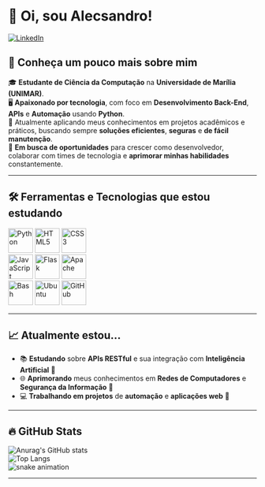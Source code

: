 # 👋 Oi, sou Alecsandro! 
<a href="https://www.linkedin.com/in/alecsandrocostasantos" target="_blank">![LinkedIn](https://img.shields.io/badge/linkedin-%230077B5.svg?style=for-the-badge&logo=linkedin&logoColor=white)</a>


## 🌟 Conheça um pouco mais sobre mim

  🎓 **Estudante de Ciência da Computação** na **Universidade de Marília (UNIMAR)**.  
  🖥️ **Apaixonado por tecnologia**, com foco em **Desenvolvimento Back-End**, **APIs** e **Automação** usando **Python**.  
  🔧 Atualmente aplicando meus conhecimentos em projetos acadêmicos e práticos, buscando sempre **soluções eficientes**, **seguras** e **de fácil manutenção**.  
  🚀 **Em busca de oportunidades** para crescer como desenvolvedor, colaborar com times de tecnologia e **aprimorar minhas habilidades** constantemente.

---

## 🛠️ Ferramentas e Tecnologias que estou estudando

<div align="start">
  <img src="https://cdn.jsdelivr.net/gh/devicons/devicon@latest/icons/python/python-original.svg" margem="5" height="50" alt="Python"/> 
  <img src="https://cdn.jsdelivr.net/gh/devicons/devicon@latest/icons/html5/html5-original.svg" margem="5" height="50" alt="HTML5"/> 
  <img src="https://cdn.jsdelivr.net/gh/devicons/devicon@latest/icons/css3/css3-original.svg" margem="5" height="50" alt="CSS3"/> 
  <br>
  <img src="https://cdn.jsdelivr.net/gh/devicons/devicon@latest/icons/javascript/javascript-original.svg" margem="5" height="50" alt="JavaScript"/> 
  <img src="https://cdn.jsdelivr.net/gh/devicons/devicon@latest/icons/flask/flask-original-wordmark.svg" margem="5" height="50" alt="Flask"/>
  <img src="https://cdn.jsdelivr.net/gh/devicons/devicon@latest/icons/apache/apache-original-wordmark.svg" margem="5" height="50" alt="Apache"/> 
  <br>
  <img src="https://cdn.jsdelivr.net/gh/devicons/devicon@latest/icons/bash/bash-original.svg" margem="5" height="50" alt="Bash"/>     
  <img src="https://cdn.jsdelivr.net/gh/devicons/devicon@latest/icons/ubuntu/ubuntu-original-wordmark.svg" margem="5" height="50" alt="Ubuntu"/> 
  <img src="https://cdn.jsdelivr.net/gh/devicons/devicon@latest/icons/github/github-original.svg" margem="5" height="50" alt="GitHub"/> 
</div>

---

## 📈 Atualmente estou...

- 📚 **Estudando** sobre **APIs RESTful** e sua integração com **Inteligência Artificial** 🤖
- 🌐 **Aprimorando** meus conhecimentos em **Redes de Computadores** e **Segurança da Informação** 🔐
- 💻 **Trabalhando em projetos** de **automação** e **aplicações web** 🚀

---

## 🔥 GitHub Stats

![Anurag's GitHub stats](https://github-readme-stats.vercel.app/api?username=AlecsandroDev&show_icons=true&theme=dracula)
<br>
![Top Langs](https://github-readme-stats.vercel.app/api/top-langs/?username=AlecsandroDev&layout=compact&theme=dracula)
<br>
![snake animation](https://github.com/AlecsandroDev/AlecsandroDev/blob/output/github-contribution-grid-snake2.svg)

---
